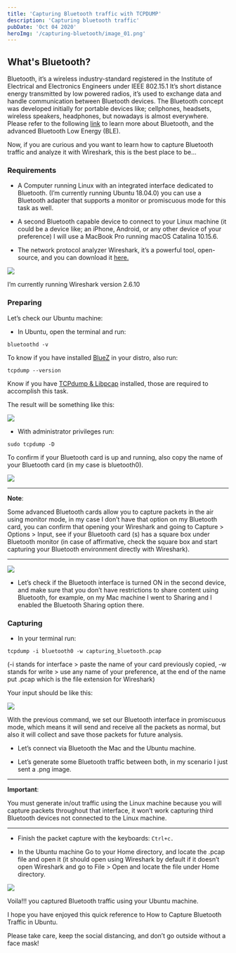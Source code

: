 ```yaml
---
title: 'Capturing Bluetooth traffic with TCPDUMP'
description: 'Capturing bluetooth traffic'
pubDate: 'Oct 04 2020'
heroImg: '/capturing-bluetooth/image_01.png'
---
```


## What's Bluetooth?

Bluetooth, it’s a wireless industry-standard registered in the Institute of Electrical and Electronics Engineers under IEEE 802.15.1 It’s short distance energy transmitted by low powered radios, it’s used to exchange data and handle communication between Bluetooth devices. The Bluetooth concept was developed initially for portable devices like; cellphones, headsets, wireless speakers, headphones, but nowadays is almost everywhere. Please refer to the following [link](https://www.dar-fi.com/bluetooth-low-energy-ble/) to learn more about Bluetooth, and the advanced Bluetooth Low Energy (BLE).

Now, if you are curious and you want to learn how to capture Bluetooth traffic and analyze it with Wireshark, this is the best place to be…

### Requirements

- A Computer running Linux with an integrated interface dedicated to Bluetooth. (I’m currently running Ubuntu 18.04.0) you can use a Bluetooth adapter that supports a monitor or promiscuous mode for this task as well.

- A second Bluetooth capable device to connect to your Linux machine (it could be a device like; an iPhone, Android, or any other device of your preference) I will use a MacBook Pro running macOS Catalina 10.15.6.

- The network protocol analyzer Wireshark, it’s a powerful tool, open-source, and you can download it [here.](https://www.wireshark.org/download.html)

![](/capturing-bluetooth/image_01.png)

I’m currently running Wireshark version 2.6.10

### Preparing

Let’s check our Ubuntu machine:

- In Ubuntu, open the terminal and run:

```shell
bluetoothd -v
```

To know if you have installed [BlueZ](http://www.bluez.org/) in your distro, also run:

```shell
tcpdump --version
```

Know if you have [TCPdump & Libpcap](https://www.tcpdump.org/) installed, those are required to accomplish this task.

The result will be something like this:

![](/capturing-bluetooth/image_02.png)

- With administrator privileges run:

```shell
sudo tcpdump -D
```

To confirm if your Bluetooth card is up and running, also copy the name of your Bluetooth card (in my case is bluetooth0).

![](/capturing-bluetooth/image_03.png)

---

**Note**:

Some advanced Bluetooth cards allow you to capture packets in the air using monitor mode, in my case I don’t have that option on my Bluetooth card, you can confirm that opening your Wireshark and going to Capture > Options > Input, see if your Bluetooth card (s) has a square box under Bluetooth monitor (in case of affirmative, check the square box and start capturing your Bluetooth environment directly with Wireshark).

---

![](/capturing-bluetooth/image_04.png)

- Let’s check if the Bluetooth interface is turned ON in the second device, and make sure that you don’t have restrictions to share content using Bluetooth, for example, on my Mac machine I went to Sharing and I enabled the Bluetooth Sharing option there.

### Capturing

- In your terminal run:

```shell
tcpdump -i bluetooth0 -w capturing_bluetooth.pcap
```

(-i stands for interface > paste the name of your card previously copied, -w stands for write > use any name of your preference, at the end of the name put .pcap which is the file extension for Wireshark)

Your input should be like this:

![](/capturing-bluetooth/image_05.png)

With the previous command, we set our Bluetooth interface in promiscuous mode, which means it will send and receive all the packets as normal, but also it will collect and save those packets for future analysis.

- Let’s connect via Bluetooth the Mac and the Ubuntu machine.

- Let’s generate some Bluetooth traffic between both, in my scenario I just sent a .png image.

---

**Important**:

You must generate in/out traffic using the Linux machine because you will capture packets throughout that interface, it won’t work capturing third Bluetooth devices not connected to the Linux machine.

---

- Finish the packet capture with the keyboards: `Ctrl+c.`

- In the Ubuntu machine Go to your Home directory, and locate the .pcap file and open it (it should open using Wireshark by default if it doesn’t open Wireshark and go to File > Open and locate the file under Home directory.

![](/capturing-bluetooth/image_06.png)

Voila!!! you captured Bluetooth traffic using your Ubuntu machine.

I hope you have enjoyed this quick reference to How to Capture Bluetooth Traffic in Ubuntu.

Please take care, keep the social distancing, and don’t go outside without a face mask!
